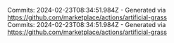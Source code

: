 Commits: 2024-02-23T08:34:51.984Z - Generated via https://github.com/marketplace/actions/artificial-grass
<br>
Commits: 2024-02-23T08:34:51.984Z - Generated via https://github.com/marketplace/actions/artificial-grass
<br>
